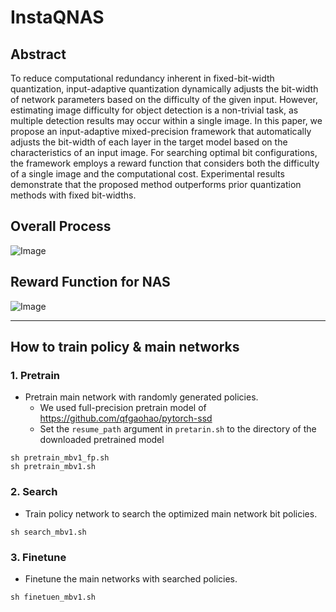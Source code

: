 # InstaQNAS

## Abstract
To reduce computational redundancy inherent in fixed-bit-width quantization, input-adaptive quantization dynamically adjusts the bit-width of network parameters based on the difficulty of the given input. However, estimating image difficulty for object detection is a non-trivial task, as multiple detection results may occur within a single image. In this paper, we propose an input-adaptive mixed-precision framework that automatically adjusts the bit-width of each layer in the target model based on the characteristics of an input image. For searching optimal bit configurations, the framework employs a reward function that considers both the difficulty of a single image and the computational cost. Experimental results demonstrate that the proposed method outperforms prior quantization methods with fixed bit-widths.

## Overall Process
![Image](https://github.com/user-attachments/assets/56b23748-5aec-49c1-8564-7bbef1224635)

## Reward Function for NAS
![Image](https://github.com/user-attachments/assets/f0c6a076-edc5-4fbe-9992-fa33603e78a0)
- - -

## How to train policy & main networks

### 1. Pretrain
* Pretrain main network with randomly generated policies.
    * We used full-precision pretrain model of https://github.com/qfgaohao/pytorch-ssd
    * Set the `resume_path` argument in `pretarin.sh` to the directory of the downloaded pretrained model
```shell
sh pretrain_mbv1_fp.sh   
sh pretrain_mbv1.sh
``` 
### 2. Search
* Train policy network to search the optimized main network bit policies.
```shell
sh search_mbv1.sh
```
### 3. Finetune
* Finetune the main networks with searched policies.
```shell
sh finetuen_mbv1.sh
```
